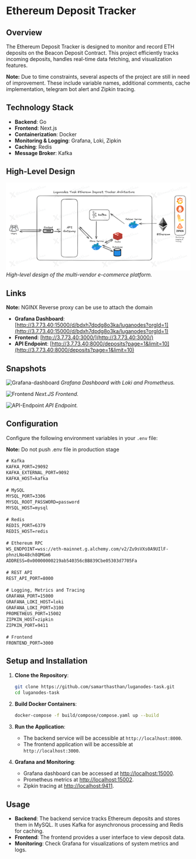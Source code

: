 # Ethereum Deposit Tracker

## Overview

The Ethereum Deposit Tracker is designed to monitor and record ETH deposits on the Beacon Deposit Contract. This project efficiently tracks incoming deposits, handles real-time data fetching, and visualization features.

**Note:** Due to time constraints, several aspects of the project are still in need of improvement. These include variable names, additional comments, cache implementation, telegram bot alert and Zipkin tracing.

## Technology Stack

- **Backend**: Go
- **Frontend**: Next.js
- **Containerization**: Docker
- **Monitoring & Logging**: Grafana, Loki, Zipkin
- **Caching**: Redis
- **Message Broker**: Kafka

## High-Level Design

![High-Level Design](./others/Luganodes%20Architecture%20Task.png)
_High-level design of the multi-vendor e-commerce platform._

## Links

**Note:** NGINX Reverse proxy can be use to attach the domain

- **Grafana Dashboard**: [http://3.7.73.40:15000/d/bdxh7dpdg8o3ka/luganodes?orgId=1](http://3.7.73.40:15000/d/bdxh7dpdg8o3ka/luganodes?orgId=1)
- **Frontend**: [http://3.7.73.40:3000/](http://3.7.73.40:3000/)
- **API Endpoint**: [http://3.7.73.40:8000/deposits?page=1&limit=10](http://3.7.73.40:8000/deposits?page=1&limit=10)

## Snapshots

![Grafana-dashboard](./others/Screenshot%202024-09-10%20at%206.04.05 PM.png)
_Grafana Dashboard with Loki and Prometheus._

![Frontend](./others/Screenshot%202024-09-10%20at%206.04.08 PM.png)
_Next.JS Frontend._

![API-Endpoint](./others/Screenshot%202024-09-10%20at%206.04.10 PM.png)
_API Endpoint._

## Configuration

Configure the following environment variables in your `.env` file:

**Note:** Do not push .env file in production stage

```
# Kafka
KAFKA_PORT=29092
KAFKA_EXTERNAL_PORT=9092
KAFKA_HOST=kafka

# MySQL
MYSQL_PORT=3306
MYSQL_ROOT_PASSWORD=password
MYSQL_HOST=mysql

# Redis
REDIS_PORT=6379
REDIS_HOST=redis

# Ethereum RPC
WS_ENDPOINT=wss://eth-mainnet.g.alchemy.com/v2/Zu9sVXs0A9UIlF-phnzLNo48ch8QMGm6
ADDRESS=0x00000000219ab540356cBB839Cbe05303d7705Fa

# REST API
REST_API_PORT=8000

# Logging, Metrics and Tracing
GRAFANA_PORT=15000
GRAFANA_LOKI_HOST=loki
GRAFANA_LOKI_PORT=3100
PROMETHEUS_PORT=15002
ZIPKIN_HOST=zipkin
ZIPKIN_PORT=9411

# Frontend
FRONTEND_PORT=3000
```

## Setup and Installation

1. **Clone the Repository**:

   ```bash
   git clone https://github.com/samarthasthan/luganodes-task.git
   cd luganodes-task
   ```

2. **Build Docker Containers**:

   ```bash
   docker-compose -f build/compose/compose.yaml up --build
   ```

3. **Run the Application**:

   - The backend service will be accessible at `http://localhost:8000`.
   - The frontend application will be accessible at `http://localhost:3000`.

4. **Grafana and Monitoring**:

   - Grafana dashboard can be accessed at [http://localhost:15000](http://localhost:15000).
   - Prometheus metrics at [http://localhost:15002](http://localhost:15002).
   - Zipkin tracing at [http://localhost:9411](http://localhost:9411).

## Usage

- **Backend**: The backend service tracks Ethereum deposits and stores them in MySQL. It uses Kafka for asynchronous processing and Redis for caching.
- **Frontend**: The frontend provides a user interface to view deposit data.
- **Monitoring**: Check Grafana for visualizations of system metrics and logs.
